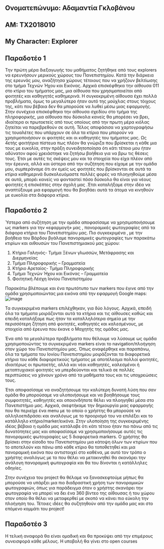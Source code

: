## Ονοματεπώνυμο: Αδαμαντία Γκλοβάνου
## ΑΜ: ΤΧ2018010
## My Character: Explorer 

## Παραδοτέο 1
 Την πρώτη μέρα διεξαγωγής του μαθήματος ζητήθηκε από τους explorers να ερευνήσουν μερικούς χώρους του Πανεπιστημίου. Κατά την διάρκεια της ερευνάς μου, αναζήτησα χώρους τέτοιους που να χρήζουν βελτίωσης στο τμήμα Τεχνών Ήχου και Εικόνας.
 Αρχικά επισκέφθηκα την αίθουσα 011 στο κτίριο του τμήματος μας, μια αίθουσα που χρησιμοποιείται από φοιτητές και καθηγητές καθημερινά. Η συγκεκριμένη αίθουσα έχει πολλά προβλήματα, όμως το μεγαλύτερο ήταν αυτό της μούχλας στους τόιχους της, κάτι που βέβαια δεν θα μπορούσε να λυθεί μέσω μιας εφαρμογής. 
 Στην συνέχεια επισκέφθηκα την αίθουσα σχεδίου στο τμήμα της πληροφορικής, μια αίθουσα που δύσκολα κανείς θα μπορέσει να βρει, ιδιαίτερα οι πρωτοετείς από τους οποίους από την πρωτη μέρα κιόλας ζητείται να παρεβρεθούν σε αυτή. 
 Τέλος αποφάσισα να χαρτογραφήσω τις τουαλέτες που υπάρχουν σε όλα τα κτίρια που μπορούν να χρησιμοποιήσουν οι φοιτητές και οι καθηγητές του τμήματος μας. Ως 4ετής φοιτήτρια πίστευα πως πλέον θα γνώριζα που βρίσκεται η κάθε μια τους με ευκολία, στην πράξη συνειδητοποίησα ότι κάτι τέτοιο μου ήταν αδύνατον αφού χρειάστηκε να ζητήσω βοήθεια για να βρω τις θέσεις τους. 
 Έτσι με αυτές τις σκέψεις μου και τα στοιχεία που είχα πλέον από την έρευνα, αλλά και ύστερα από την συζήτηση που είχαμε με την ομάδα μου, συμπεράναμε ότι αν εμείς ως φοιτητές που βρίσκονται σε αυτά τα κτίρια καθημερινά δυσκολευόμαστε πολλές φορές να πλοηγηθούμε μέσα σε αυτά, μπορέι κανείς να φανταστεί πόσο δύσκολο θα είναι για νέους φοιτητές ή επισκέπτες στην σχολή μας .Έτσι καταλήξαμε στην ιδέα να αναπτύξουμε μια εφαρμογή που θα βοηθάει αυτά τα άτομα να κινηθούν με ευκολία στα διάφορα κτίρια.


## Παραδοτέο 2
Ύστερα από συζήτηση με την ομάδα αποφασίσαμε να χρησιμοποιήσουμε ως markers για την «εφαρμογή» μας , πανοραμικές φωτογραφίες από τα διάφορα κτήρια του Πανεπιστημίου μας. 
 Πιο συγκεκριμένα , με την βοήθεια του Βάρδου βγάλαμε πανοραμικές φωτογραφίες των παρακάτω κτιρίων και αιθουσών του Πανεπιστημιακού μας χώρου: 
1)	 Κτήριο Γαληνός- Τμήμα Ξένων γλωσσών, Μετάφρασης και Διερμηνείας 
2)	Τμήμα Πληροφορικής – Γραμματεία
3)	Κτήριο Αρεταίος- Τμήμα Πληροφορικής
4)	Τμήμα Τεχνών Ήχου και Εικόνας – Γραμματεία
5)	Φοιτητική Λέσχη Ιονίου Πανεπιστημίου

Παρακάτω βλέπουμε και ένα πρωτότυπο των markers που έγινε από την ομάδα χρησιμοποιώντας μια εικόνα από την εφαρμογή Google maps: 
![image](https://github.com/AdamantiaGklovanou/CampusNavigation/assets/126083219/15cc35f3-a859-4fad-80ca-1ffd17e9bd2d)

 Τα συγκεκριμένα markers επιλέχθηκαν, για δύο λόγους. Αρχικά, επειδή όλα τα τμήματα μοιράζονται αυτά τα κτήρια και τις αίθουσες καθώς και επειδή καταλήξαμε πως ήταν τα καταλληλότερα σημεία με την περισσότερη ζήτηση από φοιτητές, καθηγητές και καλεσμένους, με στοιχεία από έρευνα που έκανε ο Μαχητής της ομάδας μας. 
 
 Ένα από τα μεγαλύτερα προβλήματα που θέλουμε να λύσουμε ως ομάδα χρησιμοποιώντας τα συγκεκριμένα markers είναι το navigation/πλοήγηση στον χώρο του Πανεπιστημίου μας. Όπως αναφέρθηκε και παραπάνω, όλα τα τμήματα του Ιονίου Πανεπιστημίου μοιράζονται τα διαφορετικά κτήρια του κάθε διαφορετικούς τμήματος με αποτέλεσμα πολλοί φοιτητές, ιδιαιτέρως οι πρωτοετής, αλλά και νέοι καθηγητές, καλεσμένοι ή μεταπτυχιακοί φοιτητές να μπερδεύονται και τελικά σε πολλές περιπτώσεις να χάνουν χρόνο από τα μαθήματα τους και τις υποχρεώσεις τους. 
 
 Έτσι αποφασίσαμε να αναζητήσουμε την καλύτερη δυνατή λύση που σαν ομάδα θα μπορούσαμε να υλοποιήσουμε και να βοηθήσουμε τους συμφοιτητές, καθηγητές και οποιονδήποτε θέλει να πλοηγηθεί μέσα στο Πανεπιστήμιο μας. Αρχικά, σκεφτήκαμε την δημιουργία μιας εφαρμογής που θα περιείχε ένα menu με το οποίο ο χρήστης θα μπορούσε να αλληλοεπιδράσει και αναλόγως με το προορισμό του να επιλέξει και το κατάλληλο κτήριο/marker/εικόνα. Στην υλοποίηση της συγκεκριμένης ιδέας βέβαια η ομάδα μας κατάλαβε ότι κάτι τέτοιο ήταν πιο πάνω από τις δυνατότητες μας και αποφασίσαμε να χρησιμοποιήσουμε αυτές τις πανοραμικές φωτογραφίες ως 5 διαφορετικά markers. 
Ο χρήστης θα βρίσκει στην είσοδο του Πανεπιστημίου μια κάτοψη όλων των κτιρίων που το αποτελούν και πάνω από κάθε κτίριο θα τοποθετηθεί και μια πανοραμική εικόνα που αντιστοιχεί στο καθένα, με αυτό τον τρόπο ο χρήστης αναλόγως με το που θέλει να μετακινηθεί θα σκανάρει την ανάλογη πανοραμική φωτογραφία και θα του δίνονται η κατάλληλες οδηγίες. 

 Στην συνέχεια του project  θα θέλαμε να ξανασκεφτούμε μήπως θα μπορούσε να υπάρξει μια πιο διαδραστική χρήση των πανοραμικών φωτογραφιών, όπως για παράδειγμα όταν ο χρήστης σκανάρει την φωτογραφία να μπορεί να δει ένα 360 βίντεο της αίθουσας ή του χώρου στον οποίο θα θέλει να μεταφερθεί με σκοπό να κάνει πιο εύκολη την πλοήγηση του. Τέτοιες ιδέες θα συζητηθούν από την ομάδα μας και στο επόμενο κομμάτι του project! 




## Παραδοτέο 3


Η τελική αναφορά θα είναι ομαδική και θα προκύψει από την επιμέρους συνεισφορά κάθε μέλους. Η υποβολή θα γίνει στο open courses
